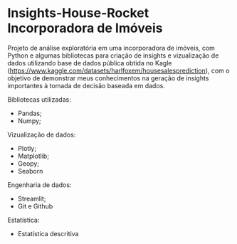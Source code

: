 # Insights-House-Rocket Incorporadora de Imóveis
Projeto de análise exploratória em uma incorporadora de imóveis, com Python e algumas bibliotecas para criação de insights e vizualização de dados utilizando base de dados pública obtida no Kagle (https://www.kaggle.com/datasets/harlfoxem/housesalesprediction), com o objetivo de demonstrar meus conhecimentos na geração de insights importantes à tomada de decisão baseada em dados. 

Bibliotecas utilizadas:
  - Pandas;
  - Numpy;

Vizualização de dados:
  - Plotly;
  - Matplotlib;
  - Geopy;
  - Seaborn

Engenharia de dados:
  - Streamlit;
  - Git e Github 

Estatística:
  - Estatística descritiva
